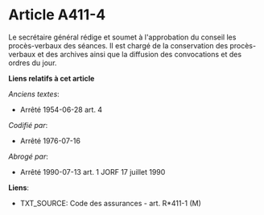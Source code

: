 # Article A411-4

Le secrétaire général rédige et soumet à l'approbation du conseil les procès-verbaux des séances. Il est chargé de la
conservation des procès-verbaux et des archives ainsi que la diffusion des convocations et des ordres du jour.

**Liens relatifs à cet article**

_Anciens textes_:

  - Arrêté 1954-06-28 art. 4

_Codifié par_:

  - Arrêté 1976-07-16

_Abrogé par_:

  - Arrêté 1990-07-13 art. 1 JORF 17 juillet 1990

**Liens**:

  - TXT_SOURCE: Code des assurances - art. R*411-1 (M)
